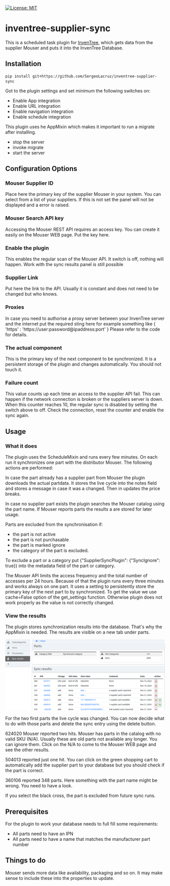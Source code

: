 [![License: MIT](https://img.shields.io/badge/License-MIT-yellow.svg)](https://opensource.org/licenses/MIT)

# inventree-supplier-sync

This is a scheduled task plugin for [InvenTree](https://inventree.org), which gets data from
the supplier Mouser and puts it into the InvenTree Database.

## Installation

```
pip install git+https://github.com/SergeoLacruz/inventree-supplier-sync
```

Got to the plugin settings and set minimum the following switches on:

- Enable App integration
- Enable URL integration
- Enable navigation integration
- Enable schedule integration

This plugin uses he AppMixin which makes it important to run a migrate
after installing.

- stop the server
- invoke migrate
- start the server

## Configuration Options

### Mouser Supplier ID
Place here the primary key of the supplier Mouser in your system. You can select from a list of
your suppliers. If this is not set the panel will not be displayed and a error is raised.

### Mouser Search API key
Accessing the Mouser REST API requires an access key. You can create it easily on the Mouser
WEB page. Put the key here.

### Enable the plugin
This enables the regular scan of the Mouser API. It switch is off, nothing will happen.
Work with the sync results panel is still possible

### Supplier Link
Put here the link to the API. Usually it is constant and does not need to be changed but who knows.

### Proxies
In case you need to authorise a proxy server between your InvenTree server and the internet
put the required sting here for example something like { 'https' : 'https://user:password@ipaddress:port' }
Please refer to the code for details.

### The actual component
This is the primary key of the next component to be synchronized. It is a persistent storage
of the plugin and changes automatically. You should not touch it.

### Failure count
This value counts up each time an access to the supplier API fail. This can happen if
the network connection is broken or the suppliers server is down. When this counter
reaches 10, the regular sync is disabled by setting the switch above to off. Check
the connection, reset the counter and enable the sync again.

## Usage
### What it does
The plugin uses the ScheduleMixin and runs every few minutes. On each run it
synchronizes one part with the distributor Mouser. The following actions are performed:

In case the part already has a supplier part from Mouser the plugin downloads
the actual partdata. It stores the live cycle into the notes field and stores a
message in case it was a changed. Then in updates the price breaks.

In case no supplier part exists the plugin searches the Mouser catalog using the part name.
If Mouser reports parts the results a are stored for later usage.

Parts are excluded from the synchronisation if:

- the part is not active
- the part is not purchasable
- the part is marked ignore
- the category of the part is excluded.

To exclude a part or a category put {"SupplierSyncPlugin": {"SyncIgnore": true}} into
the metadata field of the part or category.

The Mouser API limits the access frequency and the total number of accesses per 24 hours.
Because of that the plugin runs every three minutes and works always on one part. It uses
a setting to persistently store the primary key of the next part to by synchronized. To
get the value we use cache=False option of the get_settings function. Otherwise plugin
does not work properly as the value is not correctly changed.

### View the results
The plugin stores synchronization results into the database. That's why the AppMixin
is needed. The results are visible on a new tab under parts.

![Result Panel](https://github.com/SergeoLacruz/inventree-supplier-sync/blob/master/pictures/results_panel.png)

For the two first parts the live cycle was changed. You can now decide what to do
with those parts and delete the sync entry using the delete button.

624020 Mouser reported two hits. Mouser has parts in the catalog with
no valid SKU (N/A). Usually these are old parts not available any longer.
You can ignore them. Click on the N/A to come to the Mouser WEB page and see the
other results.

504013 reported just one hit. You can click on the green shopping cart to
automatically add the supplier part to your database but you should check
if the part is correct.

360106 reported 348 parts. Here something with the part name might be wrong.
You need to have a look.

If you select the black cross, the part is excluded from future sync runs.

## Prerequisites
For the plugin to work your database needs to full fill some requirements:

- All parts need to have an IPN
- All parts need to have a name that matches the manufacturer part number

## Things to do
Mouser sends more data like availability, packaging and so on. It may make sense to
include these into the properties to update.
